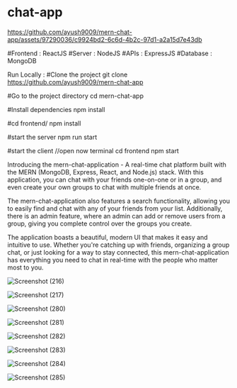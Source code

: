 # chat-app


https://github.com/ayush9009/mern-chat-app/assets/97290036/c9924bd2-6c6d-4b2c-97d1-a2a15d7e43db



#Frontend : ReactJS
#Server   : NodeJS 
#APIs     : ExpressJS
#Database : MongoDB

Run Locally :
#Clone the project
git clone https://github.com/ayush9009/mern-chat-app

#Go to the project directory
cd mern-chat-app

#Install dependencies
npm install

#cd frontend/
npm install

#start the server
npm run start

#start the client
  //open now terminal
  cd frontend
  npm start

Introducing the mern-chat-application -  A real-time chat platform built with the MERN (MongoDB, Express, React, and Node.js) stack.
With this application, you can chat with your friends one-on-one or in a group, and even create your own groups to chat with multiple friends at once.

The mern-chat-application also features a search functionality, allowing you to easily find and chat with any of your friends from your list.
Additionally, there is an admin feature, where an admin can add or remove users from a group, giving you complete control over the groups you create.

The application boasts a beautiful, modern UI that makes it easy and intuitive to use. Whether you're catching up with friends, organizing a group chat,
or just looking for a way to stay connected, this mern-chat-application has everything you need to chat in real-time with the people who matter most to you.


![Screenshot (216)](https://user-images.githubusercontent.com/97290036/236368151-5bdb8058-57bc-4fae-ba7e-314136371edc.png)

![Screenshot (217)](https://user-images.githubusercontent.com/97290036/236368127-4425db04-bac0-4a99-be76-05efc636a17b.png)


![Screenshot (280)](https://github.com/ayush9009/mern-chat-app/assets/97290036/e94984e5-1adc-443e-9e36-eff43621142b)

![Screenshot (281)](https://github.com/ayush9009/mern-chat-app/assets/97290036/99a73a14-c680-43fd-91e7-c63f55ca841e)

![Screenshot (282)](https://github.com/ayush9009/mern-chat-app/assets/97290036/e0423791-39c4-45cf-b08a-39ef1daed0a9)

![Screenshot (283)](https://github.com/ayush9009/mern-chat-app/assets/97290036/f951db28-769e-476f-85d6-5f505f907f36)

![Screenshot (284)](https://github.com/ayush9009/mern-chat-app/assets/97290036/fbbc41bb-2993-4748-a060-f7752eec0e43)

![Screenshot (285)](https://github.com/ayush9009/mern-chat-app/assets/97290036/c9f6c1cb-7a18-4c66-8ce0-e9386eb2f2b7)







